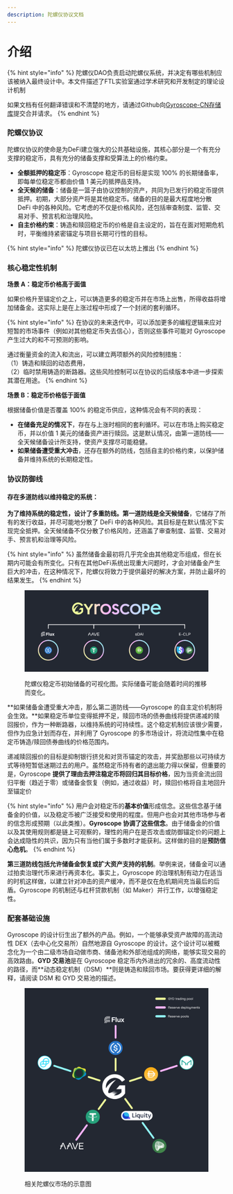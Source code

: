 ```yaml
---
description: 陀螺仪协议文档
---
```


# 介绍

{% hint style="info" %}
陀螺仪DAO负责启动陀螺仪系统，并决定有哪些机制应该被纳入最终设计中。本文件描述了FTL实验室通过学术研究和开发制定的理论设计机制

如果文档有任何翻译错误和不清楚的地方，请通过Github向[Gyroscope-CN存储库](https://github.com/darktuJJ/GitBook/tree/Gyroscope-CN)提交合并请求。
{% endhint %}

### 陀螺仪协议

陀螺仪协议的使命是为DeFi建立强大的公共基础设施，其核心部分是一个有充分支撑的稳定币，具有充分的储备支撑和受算法上的价格约束。

* **全额抵押的稳定币**：Gyroscope 稳定币的目标是实现 100% 的长期储备率，即每单位稳定币都由价值 1 美元的抵押品支持。
* **全天候的储备**：储备是一篮子由协议控制的资产，共同为已发行的稳定币提供抵押。初期，大部分资产将是其他稳定币。储备的目的是最大程度地分散 DeFi 中的各种风险。它考虑的不仅是价格风险，还包括审查制度、监管、交易对手、预言机和治理风险。
* **自主价格约束**：铸造和赎回稳定币的价格是自主设定的，旨在在面对短期危机时，平衡维持紧密锚定与项目长期可行性的目标。

{% hint style="info" %}
陀螺仪协议已在以太坊上推出
{% endhint %}

### 核心稳定性机制

**场景 A：稳定币价格高于面值**

如果价格升至锚定价之上，可以铸造更多的稳定币并在市场上出售，所得收益将增加储备金。这实际上是在上涨过程中形成了一个封闭的套利循环。

{% hint style="info" %}
在协议的未来迭代中，可以添加更多的编程逻辑来应对短暂的市场事件（例如对其他稳定币失去信心），否则这些事件可能对 Gyroscope 产生过大的和不可预测的影响。

通过衡量资金的流入和流出，可以建立两项额外的风险控制措施：\
（1）铸造和赎回的动态费用，\
（2）临时禁用铸造的断路器。这些风险控制可以在协议的后续版本中进一步探索其潜在用途。
{% endhint %}

**场景 B：稳定币价格低于面值**

根据储备价值是否覆盖 100% 的稳定币供应，这种情况会有不同的表现：

* **在储备充足的情况下**，存在与上涨时相同的套利循环。可以在市场上购买稳定币，并以价值 1 美元的储备资产进行赎回。这是默认情况，由第一道防线——全天候储备设计所支持，使资产支撑尽可能稳健。
* **如果储备遭受重大冲击**，还存在额外的防线，包括自主的价格约束，以保护储备并维持系统的长期稳定性。

### 协议防御线

#### 存在多道防线以维持稳定的系统：

**为了维持系统的稳定性，设计了多重防线。第一道防线是全天候储备**，它储存了所有的发行收益，并尽可能地分散了 DeFi 中的各种风险。其目标是在默认情况下实现完全抵押。全天候储备不仅分散了价格风险，还涵盖了审查制度、监管、交易对手、预言机和治理等风险。

{% hint style="info" %}
虽然储备金最初将几乎完全由其他稳定币组成，但在长期内可能会有所变化。只有在其他DeFi系统出现重大问题时，才会对储备金产生巨大的冲击，在这种情况下，陀螺仪将致力于提供最好的解决方案，并防止最坏的结果发生。
{% endhint %}

<figure><img src=".gitbook/assets/image.png" alt=""><figcaption><p>陀螺仪稳定币初始储备的可视化图。实际储备可能会随着时间的推移而变化。</p></figcaption></figure>

**如果储备金遭受重大冲击，那么第二道防线——Gyroscope 的自主定价机制将会生效。**如果稳定币单位变得抵押不足，赎回市场的债券曲线将提供递减的赎回报价，作为一种断路器，以维持系统的可持续性。这个稳定机制应该很少需要，但作为应急计划而存在，并利用了 Gyroscope 的多市场设计，将流动性集中在稳定币铸造/赎回债券曲线的价格范围内。

递减赎回报价的目标是抑制银行挤兑和对货币锚定的攻击，并奖励那些以可持续方式等待短暂低迷期过去的用户。虽然稳定币持有者的退出能力得以保留，但重要的是，Gyroscope **提供了理由去押注稳定币将回归其目标价格**，因为当资金流出回归平衡（趋近于零）或储备金恢复（例如，通过收益）时，赎回价格将自主地回升至锚定价

{% hint style="info" %}
用户会对稳定币的**基本价值**形成信念。这些信念基于储备金的价值，以及稳定币被广泛接受和使用的程度。但用户也会对其他市场参与者的信念形成预期（以此类推）。**Gyroscope 协调了这些信念**。由于储备金的价值以及其使用规则都是链上可观察的，理性的用户在是否攻击或防御锚定价的问题上会达成隐性的共识，因为只有当他们属于多数时才能获利。这样做的目的是**预防信心危机**。
{% endhint %}

**第三道防线包括允许储备金恢复或扩大资产支持的机制**。举例来说，储备金可以通过拍卖治理代币来进行再资本化。事实上，Gyroscope 的治理机制有动力在适当的时机这样做，以建立针对冲击的资产缓冲，而不是仅在危机期间充当最后的后盾。Gyroscope 的机制还与杠杆贷款机制（如 Maker）并行工作，以增强稳定性。

### 配套基础设施

Gyroscope 的设计衍生出了额外的产品。例如，一个能够承受资产故障的高流动性 DEX（去中心化交易所）自然地源自 Gyroscope 的设计。这个设计可以被概念化为一个由二级市场自动做市商、储备池和外部池组成的网络，能够实现交易的高效路由。**GYD 交易池**是在 Gyroscope 稳定币内外进出的冗余的、高度流动性的路径，而**动态稳定机制（DSM）**则是铸造和赎回市场。要获得更详细的解释，请阅读 DSM 和 GYD 交易池的描述。

<figure><img src=".gitbook/assets/image (1).png" alt=""><figcaption><p>相关陀螺仪市场的示意图</p></figcaption></figure>
